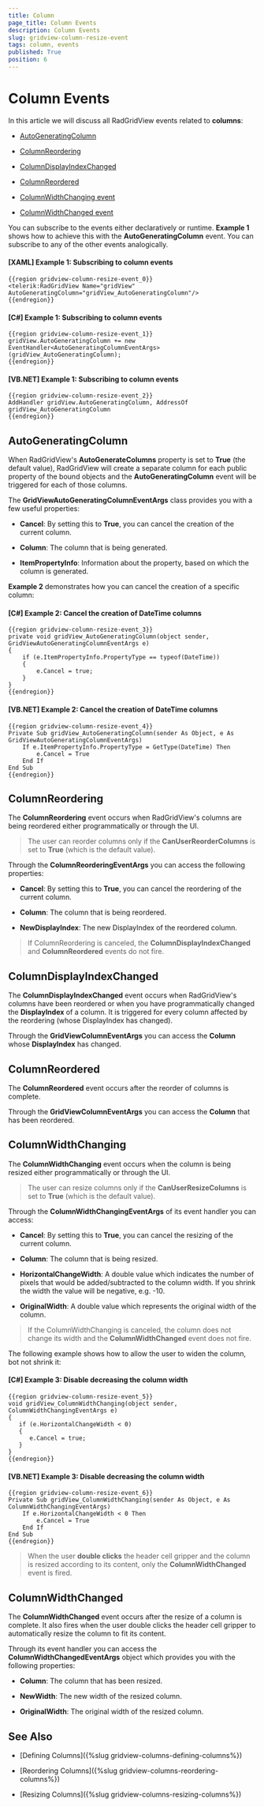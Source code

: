 ```yaml
---
title: Column
page_title: Column Events
description: Column Events
slug: gridview-column-resize-event
tags: column, events
published: True
position: 6
---
```


# Column Events

In this article we will discuss all RadGridView events related to **columns**:

* [AutoGeneratingColumn](#autogeneratingcolumn)

* [ColumnReordering](#columnreordering)

* [ColumnDisplayIndexChanged](#columndisplayindexchanged)

* [ColumnReordered](#columnreordered)

* [ColumnWidthChanging event](#columnwidthchanging-event)

* [ColumnWidthChanged event](#columnwidthchanged-event)

You can subscribe to the events either declaratively or runtime. **Example 1** shows how to achieve this with the **AutoGeneratingColumn** event. You can subscribe to any of the other events analogically.

#### __[XAML] Example 1: Subscribing to column events__

	{{region gridview-column-resize-event_0}}
	<telerik:RadGridView Name="gridView" AutoGeneratingColumn="gridView_AutoGeneratingColumn"/>
	{{endregion}}

#### __[C#] Example 1: Subscribing to column events__

	{{region gridview-column-resize-event_1}}
	gridView.AutoGeneratingColumn += new EventHandler<AutoGeneratingColumnEventArgs>(gridView_AutoGeneratingColumn);
	{{endregion}}

#### __[VB.NET] Example 1: Subscribing to column events__

	{{region gridview-column-resize-event_2}}
	AddHandler gridView.AutoGeneratingColumn, AddressOf gridView_AutoGeneratingColumn
	{{endregion}}

## AutoGeneratingColumn

When RadGridView's **AutoGenerateColumns** property is set to **True** (the default value), RadGridView will create a separate column for each public property of the bound objects and the **AutoGeneratingColumn** event will be triggered for each of those columns.

The **GridViewAutoGeneratingColumnEventArgs** class provides you with a few useful properties:

* **Cancel**: By setting this to **True**, you can cancel the creation of the current column.

* **Column**: The column that is being generated.

* **ItemPropertyInfo**: Information about the property, based on which the column is generated.

**Example 2** demonstrates how you can cancel the creation of a specific column:

#### __[C#] Example 2: Cancel the creation of DateTime columns__

	{{region gridview-column-resize-event_3}}
    private void gridView_AutoGeneratingColumn(object sender, GridViewAutoGeneratingColumnEventArgs e)
    {
        if (e.ItemPropertyInfo.PropertyType == typeof(DateTime))
        {
            e.Cancel = true;
        }
    }
	{{endregion}}

#### __[VB.NET] Example 2: Cancel the creation of DateTime columns__

	{{region gridview-column-resize-event_4}}
	Private Sub gridView_AutoGeneratingColumn(sender As Object, e As GridViewAutoGeneratingColumnEventArgs)
		If e.ItemPropertyInfo.PropertyType = GetType(DateTime) Then
			e.Cancel = True
		End If
	End Sub
	{{endregion}}

## ColumnReordering

The __ColumnReordering__ event occurs when RadGridView's columns are being reordered either programmatically or through the UI.

>The user can reorder columns only if the __CanUserReorderColumns__ is set to __True__ (which is the default value). 

Through the __ColumnReorderingEventArgs__ you can access the following properties:

* __Cancel__: By setting this to **True**, you can cancel the reordering of the current column.

* __Column__: The column that is being reordered.

* __NewDisplayIndex__: The new DisplayIndex of the reordered column.

>If ColumnReordering is canceled, the **ColumnDisplayIndexChanged** and __ColumnReordered__ events do not fire. 

## ColumnDisplayIndexChanged

The __ColumnDisplayIndexChanged__ event occurs when RadGridView's columns have been reordered or  when you have programmatically changed the **DisplayIndex** of a column. It is triggered for every column affected by the reordering (whose DisplayIndex has changed).
 
Through the __GridViewColumnEventArgs__ you can access the **Column** whose **DisplayIndex** has changed.

## ColumnReordered

The __ColumnReordered__ event occurs after the reorder of columns is complete.

Through the __GridViewColumnEventArgs__ you can access the **Column** that has been reordered.

## ColumnWidthChanging

The __ColumnWidthChanging__ event occurs when the column is being resized either programmatically or through the UI.

>The user can resize columns only if the __CanUserResizeColumns__ is set to __True__ (which is the default value). 

Through the __ColumnWidthChangingEventArgs__ of its event handler you can access:

* __Cancel__: By setting this to **True**, you can cancel the resizing of the current column.

* __Column__: The column that is being resized.

* __HorizontalChangeWidth__: A double value which indicates the number of pixels that would be added/subtracted to the column width. If you shrink the width the value will be negative, e.g. -10.

* __OriginalWidth__: A double value which represents the original width of the column.

>If the ColumnWidthChanging is canceled, the column does not change its width and the __ColumnWidthChanged__ event does not fire. 

The following example shows how to allow the user to widen the column, bot not shrink it:

#### __[C#] Example 3: Disable decreasing the column width__

	{{region gridview-column-resize-event_5}}
	void gridView_ColumnWidthChanging(object sender, ColumnWidthChangingEventArgs e)
	{ 
	   if (e.HorizontalChangeWidth < 0)
	   {
	      e.Cancel = true;
	   }
	}
	{{endregion}}

#### __[VB.NET] Example 3: Disable decreasing the column width__

	{{region gridview-column-resize-event_6}}
	Private Sub gridView_ColumnWidthChanging(sender As Object, e As ColumnWidthChangingEventArgs)
		If e.HorizontalChangeWidth < 0 Then
	  		e.Cancel = True
	 	End If
	End Sub
	{{endregion}}

>When the user __double clicks__ the header cell gripper and the column is resized according to its content, only the __ColumnWidthChanged__ event is fired.

## ColumnWidthChanged

The __ColumnWidthChanged__ event occurs after the resize of a column is complete. It also fires when the user double clicks the header cell gripper to automatically resize the column to fit its content.

Through its event handler you can access the __ColumnWidthChangedEventArgs__ object which provides you with the following properties: 

* __Column__: The column that has been resized.

* __NewWidth__: The new width of the resized column.

* __OriginalWidth__: The original width of the resized column.

## See Also

* [Defining Columns]({%slug gridview-columns-defining-columns%})

* [Reordering Columns]({%slug gridview-columns-reordering-columns%})

* [Resizing Columns]({%slug gridview-columns-resizing-columns%})
